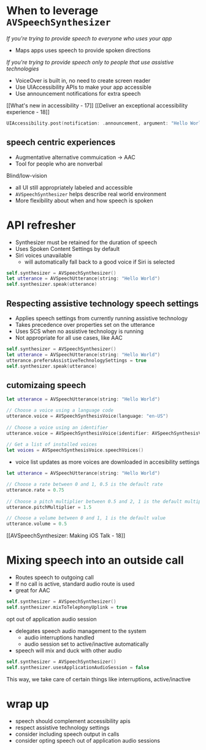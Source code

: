 # When to leverage `AVSpeechSynthesizer`
*If you're trying to provide speech to everyone who uses your app*
* Maps apps uses speech to provide spoken directions

*If you're trying to provide speech only to people that use assistive technologies*
* VoiceOver is built in, no need to create screen reader
* Use UIAccessibility APIs to make your app accessible
* Use announcement notifications for extra speech

[[What's new in accessibility - 17]]
[[Deliver an exceptional accessibility experience - 18]]

```swift
UIAccessibility.post(notification: .announcement, argument: "Hello World")
```

## speech centric experiences
* Augmentative alternative commuication -> AAC
* Tool for people who are nonverbal

Blind/low-vision
* all UI still appropriately labeled and accessible
* `AVSpeechSynthesizer` helps describe real world environment
* More flexibility about when and how speech is spoken

# API refresher

* Synthesizer must be retained for the duration of speech
* Uses Spoken Content Settings by default
* Siri voices unavailable
	* will automatically fall back to a good voice if Siri is selected

```swift
self.synthesizer = AVSpeechSynthesizer()
let utterance = AVSpeechUtterance(string: "Hello World")
self.synthesizer.speak(utterance)
```

## Respecting assistive technology speech settings
* Applies speech settings from currently running assistive technology
* Takes precedence over properties set on the utterance
* Uses SCS when no assistive technology is running
* Not appropriate for all use cases, like AAC

```swift
self.synthesizer = AVSpeechSynthesizer()
let utterance = AVSpeechUtterance(string: "Hello World")
utterance.prefersAssistiveTechnologySettings = true
self.synthesizer.speak(utterance)
```

## cutomizaing speech
```swift
let utterance = AVSpeechUtterance(string: "Hello World")

// Choose a voice using a language code
utterance.voice = AVSpeechSynthesisVoice(language: "en-US")
        
// Choose a voice using an identifier
utterance.voice = AVSpeechSynthesisVoice(identifier: AVSpeechSynthesisVoiceIdentifierAlex)
        
// Get a list of installed voices
let voices = AVSpeechSynthesisVoice.speechVoices()
```

* voice list updates as more voices are downloaded in accesibility settings

```swift
let utterance = AVSpeechUtterance(string: "Hello World")

// Choose a rate between 0 and 1, 0.5 is the default rate
utterance.rate = 0.75
  
// Choose a pitch multiplier between 0.5 and 2, 1 is the default multiplier
utterance.pitchMultiplier = 1.5

// Choose a volume between 0 and 1, 1 is the default value
utterance.volume = 0.5
```

[[AVSpeechSynthesizer: Making iOS Talk - 18]]

# Mixing speech into an outside call

* Routes speech to outgoing call
* If no call is active, standard audio route is used
* great for AAC

```swift
self.synthesizer = AVSpeechSynthesizer()
self.synthesizer.mixToTelephonyUplink = true
```

opt out of application audio session
* delegates speech audio management to the system
	* audio interruptions handled
	* audio session set to active/inactive automatically
* speech will mix and duck with other audio

```swift
self.synthesizer = AVSpeechSynthesizer()
self.synthesizer.usesApplicationAudioSession = false
```

This way, we take care of certain things like interruptions, active/inactive

# wrap up
* speech should complement accessibility apis
* respect assistive technology settings
* consider including speech output in calls
* consider opting speech out of application audio sessions

